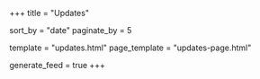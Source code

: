 +++
title = "Updates"

sort_by     = "date"
paginate_by = 5

template      = "updates.html"
page_template = "updates-page.html"

generate_feed = true
+++
